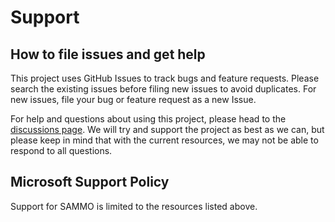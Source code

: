 # Support

## How to file issues and get help  

This project uses GitHub Issues to track bugs and feature requests. Please search the existing
issues before filing new issues to avoid duplicates.  For new issues, file your bug or
feature request as a new Issue.

For help and questions about using this project, please head to the [discussions page](https://github.com/microsoft/sammo/discussions). We will try and support the project as best as we can, but please keep in mind that with the current resources, we may not be able to respond to all questions.

## Microsoft Support Policy  

Support for SAMMO is limited to the resources listed above.
